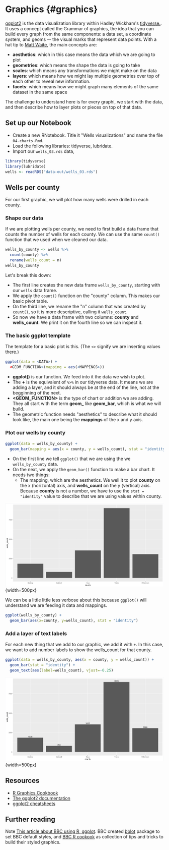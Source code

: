 # Graphics {#graphics}

[ggplot2](https://ggplot2.tidyverse.org/) is the data visualization library within Hadley Wickham's [tidyverse.](https://www.tidyverse.org/). It uses a concept called the Grammar of graphics, the idea that you can build every graph from the same components: a data set, a coordinate system, and geoms -- the visual marks that represent data points. With a hat tip to [Matt Waite](http://www.mattwaite.com/), the main concepts are: 

- **aesthetics**: which in this case means the data which we are going to plot
- **geometries**: which means the shape the data is going to take
- **scales**: which means any transformations we might make on the data
- **layers**: which means how we might lay multiple geometries over top of each other to reveal new information.
- **facets**: which means how we might graph many elements of the same dataset in the same space

The challenge to understand here is for every graphi, we start with the data, and then describe how to layer plots or pieces on top of that data.

## Set up our Notebook

- Create a new RNotebook. Title it "Wells visualizations" and name the file `04-charts.Rmd`.
- Load the following libraries: tidyverse, lubridate.
- Import our `wells_03.rds` data,

```r
library(tidyverse)
library(lubridate)
wells <- readRDS("data-out/wells_03.rds")
```

## Wells per county

For our first graphic, we will plot how many wells were drilled in each county.

### Shape our data

If we are plotting wells per county, we need to first build a data frame that counts the number of wells for each county. We can use the same `count()` function that we used when we cleaned our data.

```r
wells_by_county <- wells %>% 
  count(county) %>% 
  rename(wells_count = n)
wells_by_county
```

Let's break this down:

- The first line creates the new data frame `wells_by_county`, starting with our `wells` data frame.
- We apply the `count()` function on the "county" column. This makes our basic pivot table.
- On the third line, we rename the "n" column that was created by `count()`, so it is more descriptive, calling it `wells_count`.
- So now we have a data frame with two columns: **county** and **wells_count**. We print it on the fourth line so we can inspect it.

### The basic ggplot template

The template for a basic plot is this. (The `<>` signify we are inserting values there.)

```r
ggplot(data = <DATA>) +
  <GEOM_FUNCTION>(mapping = aes(<MAPPINGS>))
```

- **ggplot()** is our function. We feed into it the data we wish to plot.
- The **+** is the equivalent of `%>%` in our tidyverse data. It means we are adding a layer, and it should always be at the end of the line, not at the begginning of the next.
- **<GEOM_FUNCTION>** is the type of chart or addition we are adding. They all start with the term **geom_** like **geom_bar**, which is what we will build.
- The geometric function needs "aesthetics" to describe what it should look like, the main one being the **mappings** of the x and y axis.

### Plot our wells by county

```r
ggplot(data = wells_by_county) +
  geom_bar(mapping = aes(x = county, y = wells_count), stat = "identity")
```

- On the first line we tell `ggplot()` that we are using the we `wells_by_county` data.
- On the next, we apply the `geom_bar()` function to make a bar chart. It needs two things:
    + The mapping, which are the aesthetics. We well it to plot **county** on the x (horizontal) axis, and **wells_count** on the y (vertical) axis. Because **county** is not a number, we have to use the `stat = "identity"` value to describe that we are using values within county.

![Basic county plot](images/visualize-county-plot.png){width=500px}

We can be a little little less verbose about this because `ggplot()` will understand we are feeding it data and mappings.

```r
ggplot(wells_by_county) +
  geom_bar(aes(x=county, y=wells_count), stat = "identity")
```

### Add a layer of text labels

For each new thing that we add to our graphic, we add it with `+`. In this case, we want to add number labels to show the wells_count for that county.

```r
ggplot(data = wells_by_county, aes(x = county, y = wells_count)) +
  geom_bar(stat = "identity") +
  geom_text(aes(label=wells_count), vjust=-0.25)
```

![Basic county plot](images/visualize-county-plot-labels.png){width=500px}



## Resources

- [R Graphics Cookbook](http://www.cookbook-r.com/Graphs/)
- [The ggplot2 documentation](http://ggplot2.tidyverse.org/reference/index.html)
- [ggplot2 cheatsheets](https://github.com/rstudio/cheatsheets/blob/master/data-visualization-2.1.pdf)







## Further reading

Note [This article about BBC using R, ggplot](https://medium.com/bbc-visual-and-data-journalism/how-the-bbc-visual-and-data-journalism-team-works-with-graphics-in-r-ed0b35693535). BBC created [bblot](https://github.com/bbc/bbplot) package to set BBC default styles, and [BBC R cookook](https://bbc.github.io/rcookbook/) as collection of tips and tricks to build their styled graphics.

